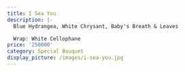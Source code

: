 ```yaml
---
title: I Sea You
description: |-
  Blue Hydrangea, White Chrysant, Baby's Breath & Leaves

  Wrap: White Cellophane
price: '250000'
category: Special Bouquet
display_picture: /images/i-sea-you.jpg
---
```


